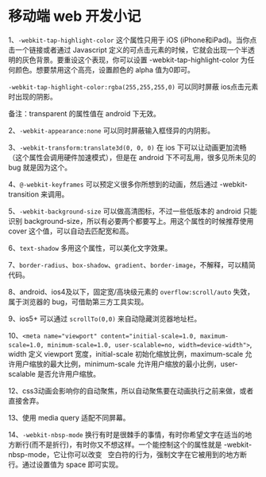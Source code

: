 # 移动端 web 开发小记

1、`-webkit-tap-highlight-color` 这个属性只用于 iOS (iPhone和iPad)。当你点击一个链接或者通过 Javascript 定义的可点击元素的时候，它就会出现一个半透明的灰色背景。要重设这个表现，你可以设置 -webkit-tap-highlight-color 为任何颜色。想要禁用这个高亮，设置颜色的 alpha 值为0即可。

`-webkit-tap-highlight-color:rgba(255,255,255,0)` 可以同时屏蔽 ios点击元素时出现的阴影。

备注：transparent 的属性值在 android 下无效。

2、`-webkit-appearance:none` 可以同时屏蔽输入框怪异的内阴影。

3、`-webkit-transform:translate3d(0, 0, 0)` 在 ios 下可以让动画更加流畅（这个属性会调用硬件加速模式），但是在 android 下不可乱用，很多见所未见的 bug 就是因为这个。

4、`@-webkit-keyframes` 可以预定义很多你所想到的动画，然后通过 -webkit-transition 来调用。

5、`-webkit-background-size` 可以做高清图标，不过一些低版本的 android 只能识别 background-size，所以有必要两个都要写上。用这个属性的时候推荐使用 cover 这个值，可以自动去匹配宽和高。

6、`text-shadow` 多用这个属性，可以美化文字效果。

7、`border-radius`、`box-shadow`、`gradient`、`border-image`，不解释，可以精简代码。

8、android、ios4及以下，固定宽/高块级元素的 `overflow:scroll/auto` 失效，属于浏览器的 bug，可借助第三方工具实现。

9、ios5+ 可以通过 `scrollTo(0,0)` 来自动隐藏浏览器地址栏。

10、`<meta name="viewport" content="initial-scale=1.0, maximum-scale=1.0, minimum-scale=1.0, user-scalable=no, width=device-width">`, width 定义 viewport 宽度，initial-scale 初始化缩放比例，maximum-scale 允许用户缩放的最大比例，minimum-scale 允许用户缩放的最小比例，user-scalable 是否允许用户缩放。

12、css3动画会影响你的自动聚焦，所以自动聚焦要在动画执行之前来做，或者直接舍弃。

13、使用 media query 适配不同屏幕。

14、`-webkit-nbsp-mode` 
换行有时是很棘手的事情，有时你希望文字在适当的地方断行(而不是折行)，有时你又不想这样。一个能控制这个的属性就是 -webkit-nbsp-mode，它让你可以改变 &nbsp; 空白符的行为，强制文字在它被用到的地方断行。通过设置值为 space 即可实现。



